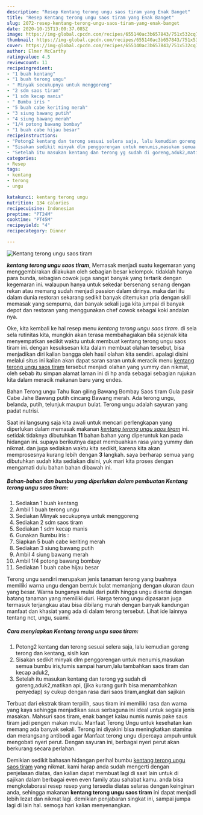 ```yaml
---
description: "Resep Kentang terong ungu saos tiram yang Enak Banget"
title: "Resep Kentang terong ungu saos tiram yang Enak Banget"
slug: 2072-resep-kentang-terong-ungu-saos-tiram-yang-enak-banget
date: 2020-10-15T13:00:37.085Z
image: https://img-global.cpcdn.com/recipes/655140ac3b657843/751x532cq70/kentang-terong-ungu-saos-tiram-foto-resep-utama.jpg
thumbnail: https://img-global.cpcdn.com/recipes/655140ac3b657843/751x532cq70/kentang-terong-ungu-saos-tiram-foto-resep-utama.jpg
cover: https://img-global.cpcdn.com/recipes/655140ac3b657843/751x532cq70/kentang-terong-ungu-saos-tiram-foto-resep-utama.jpg
author: Elmer McCarthy
ratingvalue: 4.5
reviewcount: 11
recipeingredient:
- "1 buah kentang"
- "1 buah terong ungu"
- " Minyak secukupnya untuk menggoreng"
- "2 sdm saos tiram"
- "1 sdm kecap manis"
- " Bumbu iris "
- "5 buah cabe keriting merah"
- "3 siung bawang putih"
- "4 siung bawang merah"
- "1/4 potong bawang bombay"
- "1 buah cabe hijau besar"
recipeinstructions:
- "Potong2 kentang dan terong sesuai selera saja, lalu kemudian goreng terong dan kentang, sisih kan"
- "Sisakan sedikit minyak dlm penggorengan untuk menumis,masukan semua bumbu iris,tumis sampai harum,lalu tambahkan saos tiram dan kecap aduk2,"
- "Setelah itu masukan kentang dan terong yg sudah di goreng,aduk2,matikan api, (jika kurang gurih bisa menambahkan penyedap) sy cukup dengan rasa dari saos tiram,angkat dan sajikan"
categories:
- Resep
tags:
- kentang
- terong
- ungu

katakunci: kentang terong ungu 
nutrition: 134 calories
recipecuisine: Indonesian
preptime: "PT24M"
cooktime: "PT45M"
recipeyield: "4"
recipecategory: Dinner

---
```



![Kentang terong ungu saos tiram](https://img-global.cpcdn.com/recipes/655140ac3b657843/751x532cq70/kentang-terong-ungu-saos-tiram-foto-resep-utama.jpg)

<b><i>kentang terong ungu saos tiram</i></b>, Memasak menjadi suatu kegemaran yang menggembirakan dilakukan oleh sebagian besar kelompok. tidaklah hanya para bunda, sebagian cowok juga sangat banyak yang tertarik dengan kegemaran ini. walaupun hanya untuk sekedar bersenang senang dengan rekan atau memang sudah menjadi passion dalam dirinya. maka dari itu dalam dunia restoran sekarang sedikit banyak ditemukan pria dengan skill memasak yang sempurna, dan banyak sekali juga kita jumpai di banyak depot dan restoran yang menggunakan chef cowok sebagai koki andalan nya.

Oke, kita kembali ke hal resep menu <i>kentang terong ungu saos tiram</i>. di sela sela rutinitas kita, mungkin akan terasa membahagiakan bila sejenak kita menyempatkan sedikit waktu untuk membuat kentang terong ungu saos tiram ini. dengan kesuksesan kita dalam membuat olahan tersebut, bisa menjadikan diri kalian bangga oleh hasil olahan kita sendiri. apalagi disini melalui situs ini kalian akan dapat saran saran untuk meracik menu <u>kentang terong ungu saos tiram</u> tersebut menjadi olahan yang yummy dan nikmat, oleh sebab itu simpan alamat laman ini di hp anda sebagai sebagian rujukan kita dalam meracik makanan baru yang endes.

Bahan Terong ungu Tahu Ikan giling Bawang Bombay Saos tiram Gula pasir Cabe Jahe Bawang putih cincang Bawang merah. Ada terong ungu, belanda, putih, telunjuk maupun bulat. Terong ungu adalah sayuran yang padat nutrisi.


Saat ini langsung saja kita awali untuk mencari perlengkapan yang diperlukan dalam memasak makanan <u><i>kentang terong ungu saos tiram</i></u> ini. setidak tidaknya dibutuhkan <b>11</b> bahan bahan yang diperuntuk kan pada hidangan ini. supaya berikutnya dapat membuahkan rasa yang yummy dan nikmat. dan juga sediakan waktu kita sedikit, karena kita akan memprosesnya kurang lebih dengan <b>3</b> langkah. saya berharap semua yang dibutuhkan sudah kita sediakan disini, yuk mari kita proses dengan mengamati dulu bahan bahan dibawah ini.

<!--inarticleads1-->

##### Bahan-bahan dan bumbu yang diperlukan dalam pembuatan Kentang terong ungu saos tiram:

1. Sediakan 1 buah kentang
1. Ambil 1 buah terong ungu
1. Sediakan  Minyak secukupnya untuk menggoreng
1. Sediakan 2 sdm saos tiram
1. Sediakan 1 sdm kecap manis
1. Gunakan  Bumbu iris :
1. Siapkan 5 buah cabe keriting merah
1. Sediakan 3 siung bawang putih
1. Ambil 4 siung bawang merah
1. Ambil 1/4 potong bawang bombay
1. Sediakan 1 buah cabe hijau besar


Terong ungu sendiri merupakan jenis tanaman terong yang buahnya memiliki warna ungu dengan bentuk bulat memanjang dengan ukuran daun yang besar. Warna bunganya mulai dari putih hingga ungu disertai dengan batang tanaman yang memiliki duri. Harga terong ungu dipasaran juga termasuk terjangkau atau bisa dibilang murah dengan banyak kandungan manfaat dan khasiat yang ada di dalam terong tersebut. Lihat ide lainnya tentang nct, ungu, suami. 

<!--inarticleads2-->

##### Cara menyiapkan Kentang terong ungu saos tiram:

1. Potong2 kentang dan terong sesuai selera saja, lalu kemudian goreng terong dan kentang, sisih kan
1. Sisakan sedikit minyak dlm penggorengan untuk menumis,masukan semua bumbu iris,tumis sampai harum,lalu tambahkan saos tiram dan kecap aduk2,
1. Setelah itu masukan kentang dan terong yg sudah di goreng,aduk2,matikan api, (jika kurang gurih bisa menambahkan penyedap) sy cukup dengan rasa dari saos tiram,angkat dan sajikan


Terbuat dari ekstrak tiram terpilih, saus tiram ini memiliki rasa dan warna yang kaya sehingga menjadikan saus serbaguna ini ideal untuk segala jenis masakan. Mahsuri saos tiram, enak banget kalau numis numis pake saus tiram jadi pengen makan mulu. Manfaat Terong Ungu untuk kesehatan kan memang ada banyak sekali. Terong ini diyakini bisa meningkatkan stamina dan merangsang antibodi agar Manfaat terong ungu dipercaya ampuh untuk mengobati nyeri perut. Dengan sayuran ini, berbagai nyeri perut akan berkurang secara perlahan. 

Demikian sedikit bahasan hidangan perihal bumbu <u>kentang terong ungu saos tiram</u> yang nikmat. kami harap anda sudah mengerti dengan penjelasan diatas, dan kalian dapat membuat lagi di saat lain untuk di sajikan dalam berbagai even even family atau sahabat kamu. anda bisa mengkolaborasi resep resep yang tersedia diatas selaras dengan keinginan anda, sehingga makanan <b>kentang terong ungu saos tiram</b> ini dapat menjadi lebih lezat dan nikmat lagi. demikian penjabaran singkat ini, sampai jumpa lagi di lain hal. semoga hari kalian menyenangkan.
